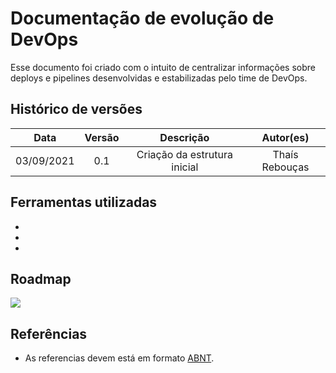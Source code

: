 # Documentação de evolução de DevOps

Esse documento foi criado com o intuito de centralizar informações sobre deploys e pipelines desenvolvidas e estabilizadas pelo time de DevOps.

## Histórico de versões

| Data | Versão | Descrição | Autor(es) |
| :--: | :----: | :-------: | :-------: |
| 03/09/2021 | 0.1 | Criação da estrutura inicial | Thaís Rebouças |

## Ferramentas utilizadas

-
-
-

## Roadmap 

![](https://docs.google.com/spreadsheets/d/e/2PACX-1vQqGRTgDVmQxrsq90kGuEbR-3erJeX67kQgF4UB9D0BE5dASLXsTxJ8mwxVmhef9wZeX59WkRvRELGj/pubhtml?gid=0&single=true)

## Referências

- As referencias devem está em formato [ABNT](https://github.com/LamequeFernandes).



